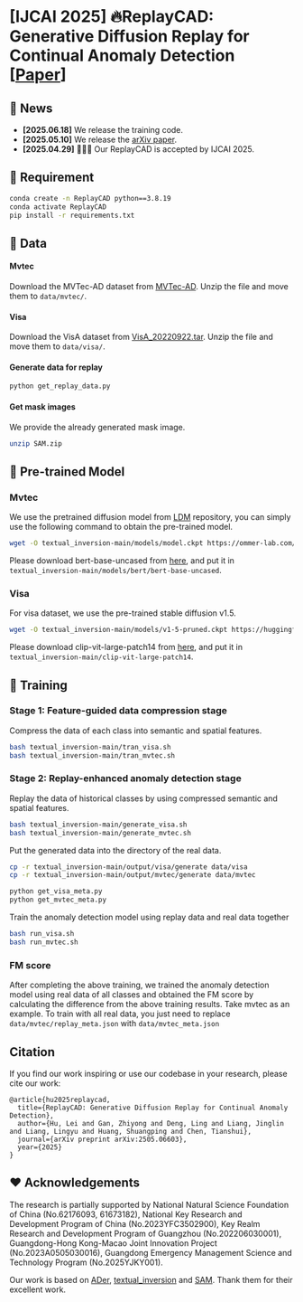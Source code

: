 # [IJCAI 2025] 🔥ReplayCAD: Generative Diffusion Replay for Continual Anomaly Detection [[Paper](https://arxiv.org/abs/2505.06603)]


## 📅 News
- **[2025.06.18]** We release the training code.
- **[2025.05.10]** We release the [arXiv paper](https://arxiv.org/abs/2505.06603).
- **[2025.04.29]** 🎉🎉🎉 Our ReplayCAD is accepted by IJCAI 2025.

## 🔨 Requirement
```bash
conda create -n ReplayCAD python==3.8.19
conda activate ReplayCAD
pip install -r requirements.txt
```

## 🐳 Data

#### Mvtec

Download the MVTec-AD dataset from [MVTec-AD](https://www.mvtec.com/company/research/datasets/mvtec-ad). Unzip the file and move them to `data/mvtec/`.

#### Visa

Download the VisA dataset from [VisA_20220922.tar](https://amazon-visual-anomaly.s3.us-west-2.amazonaws.com/VisA_20220922.tar). Unzip the file and move them to `data/visa/`.


#### Generate data for replay

```bash
python get_replay_data.py
```

#### Get mask images

We provide the already generated mask image.

```bash
unzip SAM.zip
```

## 🍔 Pre-trained Model

### Mvtec

We use the pretrained diffusion model from [LDM](https://github.com/CompVis/latent-diffusion) repository, you can simply use the following command to obtain the pre-trained model.
```bash
wget -O textual_inversion-main/models/model.ckpt https://ommer-lab.com/files/latent-diffusion/nitro/txt2img-f8-large/model.ckpt
```

Please download bert-base-uncased from [here](https://huggingface.co/google-bert/bert-base-uncased), and put it in `textual_inversion-main/models/bert/bert-base-uncased`.

### Visa

For visa dataset, we use the pre-trained stable diffusion v1.5.

```bash
wget -O textual_inversion-main/models/v1-5-pruned.ckpt https://huggingface.co/stable-diffusion-v1-5/stable-diffusion-v1-5/resolve/main/v1-5-pruned.ckpt
```

Please download clip-vit-large-patch14 from [here](https://huggingface.co/openai/clip-vit-large-patch14), and put it in `textual_inversion-main/clip-vit-large-patch14`.


## 🚀 Training
###  Stage 1: Feature-guided data compression stage

Compress the data of each class into semantic and spatial features.

```bash
bash textual_inversion-main/tran_visa.sh
bash textual_inversion-main/tran_mvtec.sh
```

###  Stage 2: Replay-enhanced anomaly detection stage

Replay the data of historical classes by using compressed semantic and spatial features.

```bash
bash textual_inversion-main/generate_visa.sh
bash textual_inversion-main/generate_mvtec.sh
```

Put the generated data into the directory of the real data.

```bash
cp -r textual_inversion-main/output/visa/generate data/visa
cp -r textual_inversion-main/output/mvtec/generate data/mvtec

python get_visa_meta.py
python get_mvtec_meta.py
```

Train the anomaly detection model using replay data and real data together

```bash
bash run_visa.sh
bash run_mvtec.sh
```

###  FM score

After completing the above training, we trained the anomaly detection model using real data of all classes and obtained the FM score by calculating the difference from the above training results. Take mvtec as an example. To train with all real data, you just need to replace `data/mvtec/replay_meta.json` with `data/mvtec_meta.json`

## Citation
If you find our work inspiring or use our codebase in your research, please cite our work:
```
@article{hu2025replaycad,
  title={ReplayCAD: Generative Diffusion Replay for Continual Anomaly Detection},
  author={Hu, Lei and Gan, Zhiyong and Deng, Ling and Liang, Jinglin and Liang, Lingyu and Huang, Shuangping and Chen, Tianshui},
  journal={arXiv preprint arXiv:2505.06603},
  year={2025}
}
```

## ❤️ Acknowledgements
The research is partially supported by National Natural Science Foundation of China (No.62176093, 61673182), National Key Research and Development Program of China (No.2023YFC3502900), Key Realm Research and Development Program of Guangzhou (No.202206030001), Guangdong-Hong Kong-Macao Joint Innovation Project (No.2023A0505030016), Guangdong Emergency Management Science and Technology Program (No.2025YJKY001).

Our work is based on [ADer](https://github.com/zhangzjn/ADer), [textual_inversion](https://github.com/rinongal/textual_inversion) and [SAM](https://github.com/facebookresearch/segment-anything). Thank them for their excellent work.

